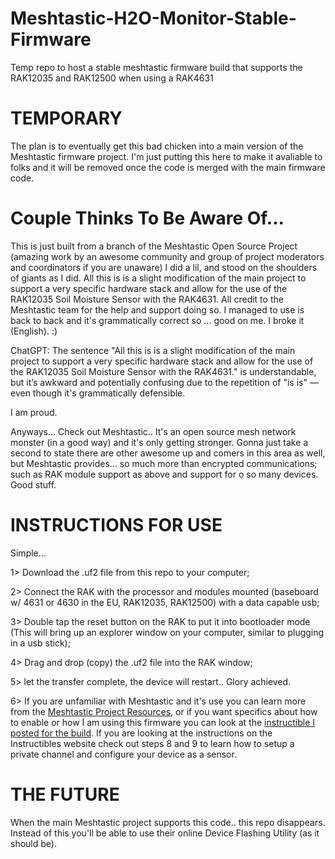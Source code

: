 # Meshtastic-H2O-Monitor-Stable-Firmware
Temp repo to host a stable meshtastic firmware build that supports the RAK12035 and RAK12500 when using a RAK4631 

# TEMPORARY
The plan is to eventually get this bad chicken into a main version of the Meshtastic firmware project.  I'm just putting this here to make it avaliable to folks and it will be removed once the code is merged with the main firmware code.

# Couple Thinks To Be Aware Of...
This is just built from a branch of the Meshtastic Open Source Project (amazing work by an awesome community and group of project moderators and coordinators if you are unaware) I did a lil, and stood on the shoulders of giants as I did.  All this is is a slight modification of the main project to support a very specific hardware stack and allow for the use of the RAK12035 Soil Moisture Sensor with the RAK4631.  All credit to the Meshtastic team for the help and support doing so.
I managed to use is back to back and it's grammatically correct so ... good on me. I broke it (English). :)

ChatGPT: The sentence "All this is is a slight modification of the main project to support a very specific hardware stack and allow for the use of the RAK12035 Soil Moisture Sensor with the RAK4631." is understandable, but it’s awkward and potentially confusing due to the repetition of "is is" — even though it's grammatically defensible.

I am proud.

Anyways...
Check out Meshtastic.. It's an open source mesh network monster (in a good way) and it's only getting stronger. Gonna just take a second to state there are other awesome up and comers in this area as well, but Meshtastic provides... so much more than encrypted communications; such as RAK module support as above and support for o so many devices. Good stuff.

# INSTRUCTIONS FOR USE
Simple... 

1> Download the .uf2 file from this repo to your computer;

2> Connect the RAK with the processor and modules mounted (baseboard w/ 4631 or 4630 in the EU, RAK12035, RAK12500) with a data capable usb;

3> Double tap the reset button on the RAK to put it into bootloader mode (This will bring up an explorer window on your computer, similar to plugging in a usb stick);

4> Drag and drop (copy) the .uf2 file into the RAK window;

5> let the transfer complete, the device will restart.. Glory achieved.

6> If you are unfamiliar with Meshtastic and it's use you can learn more from the [Meshtastic Project Resources](https://meshtastic.org/), or if you want specifics about how to enable or how I am using this firmware you can look at the [instructible I posted for the build](https://www.instructables.com/RAKMeshtastic-Based-Irrigation-Monitor/).  If you are looking at the instructions on the Instructibles website check out steps 8 and 9 to learn how to setup a private channel and configure your device as a sensor.

# THE FUTURE
When the main Meshtastic project supports this code.. this repo disappears. Instead of this you'll be able to use their online Device Flashing Utility (as it should be). 
